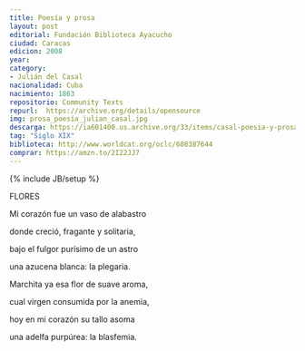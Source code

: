 ```yaml
---
title: Poesía y prosa
layout: post
editorial: Fundación Biblioteca Ayacucho
ciudad: Caracas
edicion: 2008
year: 
category:
- Julián del Casal
nacionalidad: Cuba
nacimiento: 1863
repositorio: Community Texts
repurl:  https://archive.org/details/opensource
img: prosa_poesía_julian_casal.jpg
descarga: https://ia601400.us.archive.org/33/items/casal-poesia-y-prosa/Casal_Poes%C3%ADa%20y%20prosa.pdf
tag: "Siglo XIX"
biblioteca: http://www.worldcat.org/oclc/608387644
comprar: https://amzn.to/2I22JJ7
---
```

{% include JB/setup %}

FLORES
 
Mi corazón fue un vaso de alabastro
 
donde creció, fragante y solitaria,
 
bajo el fulgor purísimo de un astro
 
una azucena blanca: la plegaria.
 
 
Marchita ya esa flor de suave aroma,
 
cual virgen consumida por la anemia,
 
hoy en mi corazón su tallo asoma
 
una adelfa purpúrea: la blasfemia.
